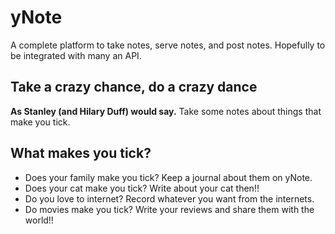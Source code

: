 # yNote
A complete platform to take notes, serve notes, and post notes. Hopefully to be integrated with many an API. 
## Take a crazy chance, do a crazy dance
__As Stanley (and Hilary Duff) would say.__ Take some notes about things that make you tick.

## What makes you tick?
* Does your family make you tick? Keep a journal about them on yNote.
* Does your cat make you tick? Write about your cat then!!
* Do you love to internet? Record whatever you want from the internets.
* Do movies make you tick? Write your reviews and share them with the world!!
